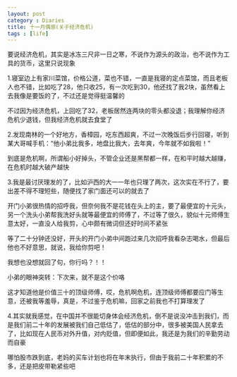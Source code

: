 ```yaml
---
layout: post
category : Diaries
title: 十一月偶感(关于经济危机)
tags : [life]
---
```



要说经济危机，其实是冰冻三尺非一日之寒，不说作为源头的政治，也不说作为工具的货币，这里只说现象

 

1.寝室边上有家川菜馆，价格公道，菜也不错，一直是我寝的定点菜馆，而且老板人也不错，比如吃了28，他只收25，有一次吃到30，他还找了我2块，虽然看上去我像是要饭的了，不过还是觉得挺温馨的

 

不过因为经济危机，上回吃了32，老板居然连两块的零头都没退；我理解你经济危机少退钱，但我经济危机就去食堂了

 

2.发现南林的一个好地方，香樟园，吃东西超爽，不过一次晚饭后步行回寝，听到某大哥喊手机：“他小弟比我多，地盘比我大，去年爽，今年就不如我啦！”

 

到底是危机啊，所谓船小好掉头，不管企业还是黑帮都一样，在和平时越大越赚，在危机时越大破产越快

 

3.我是最讨厌理发的了，比如沪西的大一一年也只理了两次，这次实在不行了，要出差不得不理短些，随便找了家门面还可以的就去了

 

开门小弟很热情的招呼我，但奈何我不是花钱在头上的主，要了最便宜的十元头，另一个洗头小弟帮我洗好头就等最便宜的师傅了，不过等了很久，貌似十元师傅生意太好，一直没人给我剪，心中颇有微词但还好时间不紧张

 

等了二十分钟还没好，开头的开门小弟中间跑过来几次招呼我看杂志喝水，但最后他也不好意思，就说，我给你剪吧！

 

我想也没想就回了句，你行吗？！！

 

小弟的眼神突转：下次来，就不是这个价咯

 

这才知道他是价值三十的顶级师傅，哎，危机啊危机，连顶级师傅都要应门等生意，还被我等羞辱，真是，不过鉴于危机嘛，回家之前我也不打算理发了

 

4.其实就我感觉，在中国并不很能切身体会经济危机，倒不是说没冲击到我们，而是我们前二十年的发展被我们自己低估了，低估的部分中，很多被美国人民拿去了，比如现在人民币对外升值，对内贬值，但即便如此，我还是为我们的辛勤劳动而自豪

 

哪怕股市跌到底，老妈的买车计划也将在年末执行，但由于我前二十年积累的不多，还是把皮带勒紧些吧
